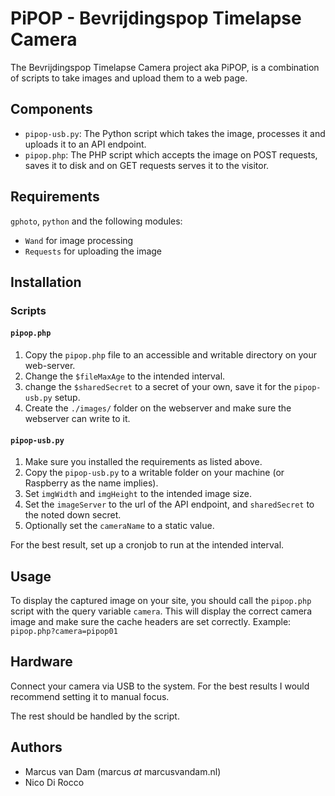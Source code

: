 # PiPOP - Bevrijdingspop Timelapse Camera

The Bevrijdingspop Timelapse Camera project aka PiPOP, is a combination of scripts to take images and upload them to a web page.

## Components
- `pipop-usb.py`: The Python script which takes the image, processes it and uploads it to an API endpoint.
- `pipop.php`: The PHP script which accepts the image on POST requests, saves it to disk and on GET requests serves it to the visitor.

## Requirements

`gphoto`, `python` and the following modules:

- `Wand` for image processing
- `Requests` for uploading the image

## Installation

### Scripts
#### `pipop.php`
1. Copy the `pipop.php` file to an accessible and writable directory on your web-server.
2. Change the `$fileMaxAge` to the intended interval.
3. change the `$sharedSecret` to a secret of your own, save it for the `pipop-usb.py` setup.
4. Create the `./images/` folder on the webserver and make sure the webserver can write to it.

#### `pipop-usb.py`
1. Make sure you installed the requirements as listed above.
2. Copy the `pipop-usb.py` to a writable folder on your machine (or Raspberry as the name implies).
3. Set `imgWidth` and `imgHeight` to the intended image size.
4. Set the `imageServer` to the url of the API endpoint, and `sharedSecret` to the noted down secret.
5. Optionally set the `cameraName` to a static value.

For the best result, set up a cronjob to run at the intended interval.

## Usage

To display the captured image on your site, you should call the `pipop.php` script with the query variable `camera`. This will display the correct camera image and make sure the cache headers are set correctly.
Example: `pipop.php?camera=pipop01`

## Hardware
Connect your camera via USB to the system. For the best results I would recommend setting it to manual focus.

The rest should be handled by the script.

## Authors

- Marcus van Dam (marcus _at_ marcusvandam.nl)
- Nico Di Rocco
